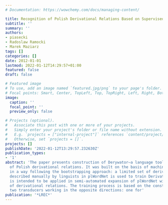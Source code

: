 ```yaml
---
# Documentation: https://wowchemy.com/docs/managing-content/

title: Recognition of Polish Derivational Relations Based on Supervised Learning Scheme.
subtitle: ''
summary: ''
authors:
- piasecki
- Radoslaw Ramocki
- Marek Maziarz
tags: []
categories: []
date: 2012-01-01
lastmod: 2022-01-12T14:29:57+01:00
featured: false
draft: false

# Featured image
# To use, add an image named `featured.jpg/png` to your page's folder.
# Focal points: Smart, Center, TopLeft, Top, TopRight, Left, Right, BottomLeft, Bottom, BottomRight.
image:
  caption: ''
  focal_point: ''
  preview_only: false

# Projects (optional).
#   Associate this post with one or more of your projects.
#   Simply enter your project's folder or file name without extension.
#   E.g. `projects = ["internal-project"]` references `content/project/deep-learning/index.md`.
#   Otherwise, set `projects = []`.
projects: []
publishDate: '2022-01-12T13:29:57.232630Z'
publication_types:
- '1'
abstract: 'The paper presents construction of Derywator–a language tool for the recognition
  of Polish derivational relations. It was built on the basis of machine learning
  in a way following the bootstrapping approach: a limited set of derivational pairs
  described manually by linguists in plWordNet is used to train Derivator. The tool
  is intended to be applied in semi-automated expansion of plWordNet with new instances
  of derivational relations. The training process is based on the construction of
  two transducers working in the opposite directions: one for'
publication: '*LREC*'
---
```

